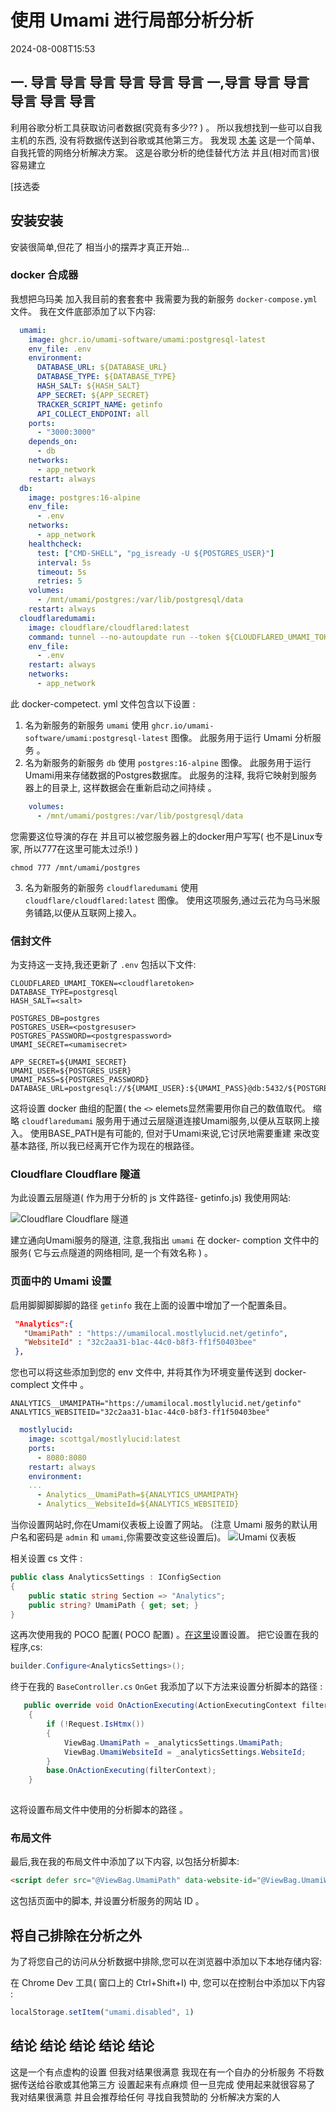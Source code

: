 # 使用 Umami 进行局部分析分析

<!--category-- ASP.NET, Umami -->
<datetime class="hidden">2024-08-008T15:53</datetime>

## 一. 导言 导言 导言 导言 导言 导言 一,导言 导言 导言 导言 导言 导言

利用谷歌分析工具获取访问者数据(究竟有多少?? ) 。 所以我想找到一些可以自我主机的东西, 没有将数据传送到谷歌或其他第三方。 我发现 [木美](https://umami.is/) 这是一个简单、自我托管的网络分析解决方案。 这是谷歌分析的绝佳替代方法 并且(相对而言)很容易建立

[技选委

## 安装安装

安装很简单,但花了 相当小的摆弄才真正开始...

### docker 合成器

我想把乌玛美 加入我目前的套套套中 我需要为我的新服务 `docker-compose.yml` 文件。 我在文件底部添加了以下内容:

```yaml
  umami:
    image: ghcr.io/umami-software/umami:postgresql-latest
    env_file: .env
    environment:
      DATABASE_URL: ${DATABASE_URL}
      DATABASE_TYPE: ${DATABASE_TYPE}
      HASH_SALT: ${HASH_SALT}
      APP_SECRET: ${APP_SECRET}
      TRACKER_SCRIPT_NAME: getinfo
      API_COLLECT_ENDPOINT: all
    ports:
      - "3000:3000"
    depends_on:
      - db
    networks:
      - app_network
    restart: always
  db:
    image: postgres:16-alpine
    env_file:
      - .env
    networks:
      - app_network
    healthcheck:
      test: ["CMD-SHELL", "pg_isready -U ${POSTGRES_USER}"]
      interval: 5s
      timeout: 5s
      retries: 5
    volumes:
      - /mnt/umami/postgres:/var/lib/postgresql/data
    restart: always
  cloudflaredumami:
    image: cloudflare/cloudflared:latest
    command: tunnel --no-autoupdate run --token ${CLOUDFLARED_UMAMI_TOKEN}
    env_file:
      - .env
    restart: always
    networks:
      - app_network


```

此 docker-competect. yml 文件包含以下设置 :

1. 名为新服务的新服务 `umami` 使用 `ghcr.io/umami-software/umami:postgresql-latest` 图像。 此服务用于运行 Umami 分析服务 。
2. 名为新服务的新服务 `db` 使用 `postgres:16-alpine` 图像。 此服务用于运行Umami用来存储数据的Postgres数据库。
   此服务的注释, 我将它映射到服务器上的目录上, 这样数据会在重新启动之间持续 。

```yaml
    volumes:
      - /mnt/umami/postgres:/var/lib/postgresql/data
```

您需要这位导演的存在 并且可以被您服务器上的docker用户写写( 也不是Linux专家, 所以777在这里可能太过杀!) )

```shell
chmod 777 /mnt/umami/postgres
```

3. 名为新服务的新服务 `cloudflaredumami` 使用 `cloudflare/cloudflared:latest` 图像。 使用这项服务,通过云花为乌马米服务铺路,以便从互联网上接入。

### 信封文件

为支持这一支持,我还更新了 `.env` 包括以下文件:

```shell
CLOUDFLARED_UMAMI_TOKEN=<cloudflaretoken>
DATABASE_TYPE=postgresql
HASH_SALT=<salt>

POSTGRES_DB=postgres
POSTGRES_USER=<postgresuser>
POSTGRES_PASSWORD=<postgrespassword>
UMAMI_SECRET=<umamisecret>

APP_SECRET=${UMAMI_SECRET}
UMAMI_USER=${POSTGRES_USER}
UMAMI_PASS=${POSTGRES_PASSWORD}
DATABASE_URL=postgresql://${UMAMI_USER}:${UMAMI_PASS}@db:5432/${POSTGRES_DB}
```

这将设置 docker 曲组的配置( the `<>` elemets显然需要用你自己的数值取代。 缩略 `cloudflaredumami` 服务用于通过云层隧道连接Umami服务,以便从互联网上接入。 使用BASE_PATH是有可能的, 但对于Umami来说,它讨厌地需要重建 来改变基本路径, 所以我已经离开它作为现在的根路径。

### Cloudflare Cloudflare 隧道

为此设置云层隧道( 作为用于分析的 js 文件路径- getinfo.js) 我使用网站:

![Cloudflare Cloudflare 隧道](umamisetup.png)

建立通向Umami服务的隧道, 注意,我指出 `umami` 在 docker- comption 文件中的服务( 它与云点隧道的网络相同, 是一个有效名称 ) 。

### 页面中的 Umami 设置

启用脚脚脚脚脚的路径 `getinfo` 我在上面的设置中增加了一个配置条目。

```json
 "Analytics":{
   "UmamiPath" : "https://umamilocal.mostlylucid.net/getinfo",
   "WebsiteId" : "32c2aa31-b1ac-44c0-b8f3-ff1f50403bee"
 },
```

您也可以将这些添加到您的 env 文件中, 并将其作为环境变量传送到 docker- complect 文件中 。

```shell
ANALYTICS__UMAMIPATH="https://umamilocal.mostlylucid.net/getinfo"
ANALYTICS_WEBSITEID="32c2aa31-b1ac-44c0-b8f3-ff1f50403bee"
```

```yaml
  mostlylucid:
    image: scottgal/mostlylucid:latest
    ports:
      - 8080:8080
    restart: always
    environment:
    ...
      - Analytics__UmamiPath=${ANALYTICS_UMAMIPATH}
      - Analytics__WebsiteId=${ANALYTICS_WEBSITEID}
```

当你设置网站时,你在Umami仪表板上设置了网站。 (注意 Umami 服务的默认用户名和密码是 `admin` 和 `umami`,你需要改变这些设置后)。
![Umami 仪表板](umamiaddwebsite.png)

相关设置 cs 文件 :

```csharp
public class AnalyticsSettings : IConfigSection
{
    public static string Section => "Analytics";
    public string? UmamiPath { get; set; }
}
```

这再次使用我的 POCO 配置( POCO 配置) 。[在这里](/blog/addingidentityfreegoogleauth#configuring-google-auth-with-poco)设置设置。
把它设置在我的程序,cs:

```csharp
builder.Configure<AnalyticsSettings>();
```

终于在我的 `BaseController.cs` `OnGet` 我添加了以下方法来设置分析脚本的路径 :

```csharp
   public override void OnActionExecuting(ActionExecutingContext filterContext)
    {
        if (!Request.IsHtmx())
        {
            ViewBag.UmamiPath = _analyticsSettings.UmamiPath;
            ViewBag.UmamiWebsiteId = _analyticsSettings.WebsiteId;
        }
        base.OnActionExecuting(filterContext);
    }
    
```

这将设置布局文件中使用的分析脚本的路径 。

### 布局文件

最后,我在我的布局文件中添加了以下内容, 以包括分析脚本:

```html
<script defer src="@ViewBag.UmamiPath" data-website-id="@ViewBag.UmamiWebsiteId"></script>
```

这包括页面中的脚本, 并设置分析服务的网站 ID 。

## 将自己排除在分析之外

为了将您自己的访问从分析数据中排除,您可以在浏览器中添加以下本地存储内容:

在 Chrome Dev 工具( 窗口上的 Ctrl+Shift+I) 中, 您可以在控制台中添加以下内容 :

```javascript
localStorage.setItem("umami.disabled", 1)
```

## 结论 结论 结论 结论 结论

这是一个有点虚构的设置 但我对结果很满意 我现在有一个自办的分析服务 不将数据传送给谷歌或其他第三方 设置起来有点麻烦 但一旦完成 使用起来就很容易了 我对结果很满意 并且会推荐给任何 寻找自我赞助的 分析解决方案的人